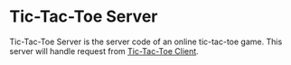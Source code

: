 # Tic-Tac-Toe Server

Tic-Tac-Toe Server is the server code of an online tic-tac-toe game. This server will handle request from [Tic-Tac-Toe Client](https://github.com/pohfeng/tic-tac-toe-client).
